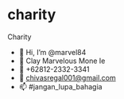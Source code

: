 # charity
Charity

- 👋 Hi, I’m @marvel84
- 👀 Clay Marvelous Mone Ie
- 🌱 +62812-2332-3341
- 💞️ chivasregal001@gmail.com
- 📫 #jangan_lupa_bahagia

<!---
marvel84/marvel84 is a ✨ special ✨ repository because its `README.md` (this file) appears on your GitHub profile.
You can click the Preview link to take a look at your changes.
--->
